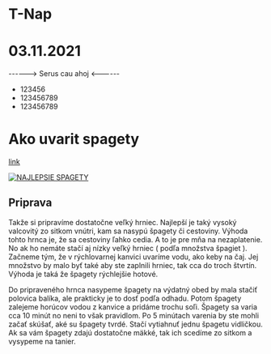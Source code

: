 # T-Nap
# 03.11.2021

------> Serus cau ahoj <------

* 123456
* 123456789
* 123456789


# Ako uvarit spagety

[link](https://howtodo.sk/wp-content/uploads/ako-uvarit-spagety.jpg)

[![NAJLEPSIE SPAGETY](https://howtodo.sk/wp-content/uploads/ako-uvarit-spagety.jpg "Shiprock, New Mexico by Beau Rogers")](https://howtodo.sk/wp-content/uploads/ako-uvarit-spagety.jpg)

## Priprava

Takže si pripravíme dostatočne veľký hrniec. Najlepší je taký vysoký valcovitý zo sitkom vnútri, kam sa nasypú špagety či cestoviny. Výhoda tohto hrnca je, že sa cestoviny ľahko cedia. A to je pre mňa na nezaplatenie. No ak ho nemáte stačí aj nízky veľký hrniec ( podľa množstva špagiet ). Začneme tým, že v rýchlovarnej kanvici uvaríme vodu, ako keby na čaj. Jej množstvo by malo byť také aby ste zaplnili hrniec, tak cca do troch štvrtín. Výhoda je taká že špagety rýchlejšie hotové.

Do pripraveného hrnca nasypeme špagety na výdatný obed by mala stačiť polovica balíka, ale prakticky je to dosť podľa odhadu. Potom špagety zalejeme horúcov vodou z kanvice a pridáme trochu soľi. Špagety sa varia cca 10 minút no neni to však pravidlom. Po 5 minútach varenia by ste mohli začať skúšať, aké su špagety tvrdé. Stačí vytiahnuť jednu špagetu vidličkou. Ak sa vám špagety zdajú dostatočne mäkké, tak ich scedíme zo sitkom a vysypeme na tanier.
